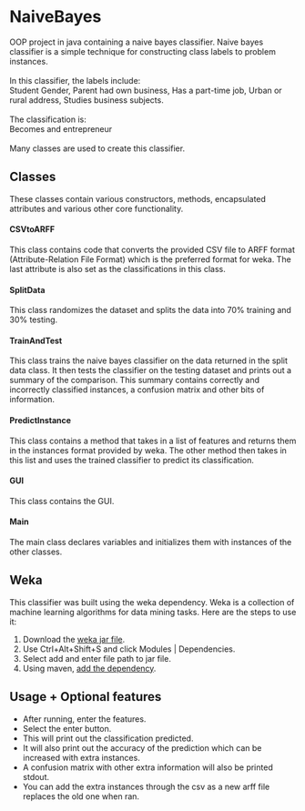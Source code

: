 # NaiveBayes
OOP project in java containing a naive bayes classifier. Naive bayes classifier
is a simple technique for constructing class labels to problem instances.   </br></br>
In this classifier, the labels include: </br>
Student Gender, Parent had own business, Has a part-time job, Urban or 
rural address, Studies business subjects.  </br></br>
The classification is: </br>
Becomes and entrepreneur </br> </br>
Many classes are used to create this classifier.

## Classes
These classes contain various constructors, methods, encapsulated attributes and
various other core functionality.

#### CSVtoARFF
This class contains code that converts the provided CSV file to ARFF format
(Attribute-Relation File Format) which is the preferred format for weka.
The last attribute is also set as the classifications in this class.

#### SplitData
This class randomizes the dataset and splits the data into 70% training
and 30% testing.

#### TrainAndTest
This class trains the naive bayes classifier on the data returned in the
split data class. It then tests the classifier on the testing dataset
and prints out a summary of the comparison. This summary contains
correctly and incorrectly classified instances, a confusion matrix and
other bits of information.

#### PredictInstance
This class contains a method that takes in a list of features and returns
them in the instances format provided by weka. The other method then takes
in this list and uses the trained classifier to predict its classification.

#### GUI
This class contains the GUI.

#### Main
The main class declares variables and initializes them with instances of
the other classes.

## Weka
This classifier was built using the weka dependency. Weka is a collection
of machine learning algorithms for data mining tasks. Here are the steps
to use it:

1. Download the [weka jar file](http://www.java2s.com/Code/Jar/w/Downloadwekajar.htm).
2. Use Ctrl+Alt+Shift+S and click Modules | Dependencies.
3. Select add and enter file path to jar file.
4. Using maven, [add the dependency](https://mvnrepository.com/artifact/nz.ac.waikato.cms.weka/weka-stable/3.8.0). 

## Usage + Optional features
- After running, enter the features.
- Select the enter button.
- This will print out the classification predicted.
- It will also print out the accuracy of the prediction which can be increased with
extra instances.
- A confusion matrix with other extra information will also be printed stdout.
- You can add the extra instances through the csv as a new arff file replaces the
old one when ran.